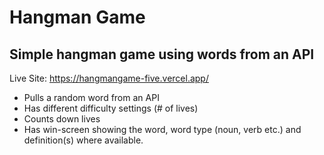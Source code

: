# Hangman Game
## Simple hangman game using words from an API

Live Site: https://hangmangame-five.vercel.app/

- Pulls a random word from an API
- Has different difficulty settings (# of lives)
- Counts down lives
- Has win-screen showing the word, word type (noun, verb etc.) and definition(s) where available.

